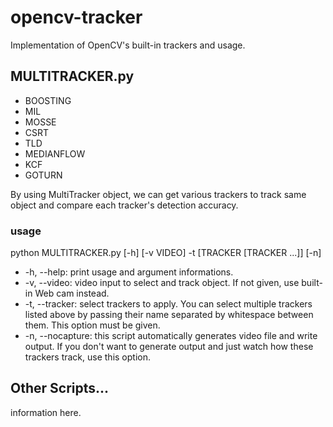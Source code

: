 # opencv-tracker
Implementation of OpenCV's built-in trackers and usage.

## MULTITRACKER.py

- BOOSTING
- MIL
- MOSSE
- CSRT
- TLD
- MEDIANFLOW
- KCF
- GOTURN

By using MultiTracker object, we can get various trackers to track same object and compare each tracker's detection accuracy.

### usage

python MULTITRACKER.py [-h] [-v VIDEO] -t [TRACKER [TRACKER ...]] [-n]

- -h, --help: print usage and argument informations.
- -v, --video: video input to select and track object. If not given, use built-in Web cam instead.
- -t, --tracker: select trackers to apply. You can select multiple trackers listed above by passing their name separated by whitespace between them. This option must be given.
- -n, --nocapture: this script automatically generates video file and write output. If you don't want to generate output and just watch how these trackers track, use this option.

## Other Scripts...

information here.